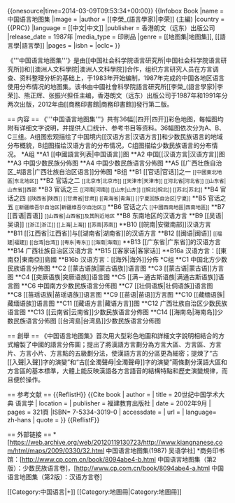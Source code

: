 {{onesource|time=2014-03-09T09:53:34+00:00}}
{{Infobox Book
|name           = 中国语言地图集
|image          = 
|author         = [[李榮_(語言學家)|李荣]] (主編)
|country        = {{PRC}}
|language       = [[中文|中文]]
|publisher      = 香港朗文（远东）出版公司
|release_date   = 1987年
|media_type     = 印刷品
|genre          = [[地图集|地图集]], [[語言學|語言學]]
|pages          = 
|isbn           = 
|oclc= 
}}

《'''中国语言地图集'''》是由[[中国社会科学院语言研究所|中国社会科学院语言研究所]]和[[澳洲人文科學院|澳洲人文科學院]]合作，组织方言研究人员在方言调查、资料整理分析的基础上，于1983年开始编制，1987年完成的中国各地区语言使用分布情况的地图集。该书由中國社會科學院語言研究所[[李榮_(語言學家)|李荣]]、熊正辉、张振兴担任主编，香港朗文（远东）出版公司于1987年和1991年分两次出版<ref name="CAC"/>，2012年由[[商務印書館|商務印書館]]發行第二版。

== 内容 ==
《'''中国语言地图集'''》共有36幅[[四开|四开]]彩色地图，每幅图均附有详细文字说明，并提供人口统计、参考书目等资料。36幅图依次分为A、B、C三组。A组图宏观描绘了中国境内[[汉语方言|汉语方言]]和少数民族语言的地域分布概貌，B组图描绘汉语方言的分布情况，C组图描绘少数民族语言的分布情况<ref name="CAC"/>。
*A组
**A1 [[中國語言列表|中国语言]]图
**A2 中国[[汉语方言|汉语方言]]图
**A3 中国少数民族分佈图
**A4 中国少数民族语言分佈图
**A5 [[广西壮族自治区_#語言|广西壮族自治区语言]]分佈图
*B组
**B1 [[官话|官话]]之一 <small>[[中國東北地區|东北地区]]</small>
**B2 官话之二 <small>[[北京市|北京市]] [[天津市|天津市]] [[河北省|河北省]] [[山东省|山东省]]西部</small>
**B3 官话之三 <small>[[河南|河南]] [[山东|山东]] [[皖北|皖北]] [[苏北|苏北]]</small>
**B4 官话之四 <small>[[陕西省|陕西]] [[甘肃省|甘肃]] [[青海省|青海]] [[宁夏回族自治区|宁夏]]</small>
**B5 官话之五 <small>[[新疆维吾尔自治区|新疆维吾尔自治区]]</small>
**B6 官话之六 <small>[[中國西南地區|西南地區]]</small>
**B7 [[晋语|晋语]] <small>[[山西省|山西省]]及其附近地区</small>
**B8 东南地区的汉语方言
**B9 [[吴语|吴语]] <small>[[浙江|浙江]] [[上海|上海]] [[苏南|苏南]]</small>
**B10 [[皖南|安徽南部]]汉语方言
**B11 [[江西省|江西省]]与[[湖南省|湖南省]]的汉语方言
**B12 [[闽语|闽语]] <small>[[福建|福建]] [[台湾|台湾]] [[粤东|粤东]] [[海南|海南]]</small>
**B13 [[广东省|广东省]]的汉语方言
**B14 广西壮族自治区汉语方言
**B15 [[客家话|客家话]]
**B16a 汉语方言：[[東南亞|東南亞]]島國
**B16b 汉语方言：[[海外|海外]]分佈
*C组
**C1 中国北方少数民族语言分佈图
**C2 [[蒙古语族|蒙古语族]]语言图
**C3 [[蒙古语|蒙古语]]方言图
**C4 [[突厥语族|突厥语族]]语言图
**C5 [[满－通古斯语族|满通古斯语族]]语言图
**C6 中国南方少数民族语言分佈图
**C7 [[壮侗语族|壮侗语族]]语言图
**C8 [[苗瑶语族|苗瑶语族]]语言图
**C9 [[苗语|苗语]]方言图
**C10 [[藏缅语族|藏缅语族]]语言图
**C11 [[藏语方言|藏语方言]]图
**C12 广西壮族自治区少数民族语言图
**C13 [[云南省|云南省]]少数民族语言分佈图
**C14 [[海南岛|海南岛]]少数民族语言分佈图 [[台湾島|台湾島]]少数民族语言分佈图

== 創舉 ==
《中国语言地图集》首次用大型彩色地圖和詳細文字說明相結合的方式繪製了中國的語言分佈圖；提出了將漢語方言劃分為方言大區、方言區、方言片、方言小片、方言點的五級劃分法，使漢語方言的分區更為細密；提煉了“古[[入聲|入聲]]字的演變”和“古[[全濁聲母|全濁聲母]]字的演變”兩條劃分漢語大區和方言區的基本標準，大體上能反映漢語各方言語音的結構特點和歷史演變規律，而且便於操作<ref name="CAC"/>。

== 参考文献 ==
{{ReflistH}}
<references>
<ref name="CAC">{{Cite book | author =  | title = 20世纪中国学术大典 语言学 | location =  | publisher = 福建教育出版社 | date = 2002年9月 | pages = 321頁 |ISBN= 7-5334-3019-0 | accessdate =  | url =  | language= zh-hans | quote = }}</ref>
</references>
{{ReflistF}}

== 外部链接 ==
*[https://web.archive.org/web/20120119130723/http://www.kiangnanese.com/html/maps/2009/0330/32.html 中国语言地图集(1987) 吴语学社]
*商务印书馆：[http://www.cp.com.cn/book/8094abe4-b.html 中国语言地图集（第2版）：少数民族语言卷]，[http://www.cp.com.cn/book/8094abe4-a.html 中国语言地图集（第2版）：汉语方言卷]

[[Category:中国语言|+]]
[[Category:地圖冊|Category:地圖冊]]